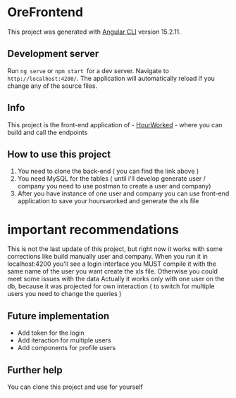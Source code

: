 # OreFrontend

This project was generated with [Angular CLI](https://github.com/angular/angular-cli) version 15.2.11.

## Development server

Run `ng serve`  or `npm start `for a dev server. Navigate to `http://localhost:4200/`. The application will automatically reload if you change any of the source files.

## Info
This project is the front-end application of - [HourWorked](https://github.com/SWMatte/HourWorked) - where you can build and call the endpoints


## How to use this project

1) You need to clone the back-end ( you can find the link above )
2) You need MySQL for the tables ( until i'll develop generate user / company you need to use postman to create a user and company)
3) After you have instance of one user and company you can use front-end application to save your hoursworked and generate the xls file

# important recommendations
This is not the last update of this project, but right now it works with some corrections like build manually user and company.
When you run it in localhost:4200 you'll see a login interface you MUST compile it with the same name of the user you want create the xls file. Otherwise you could meet some issues with the data
Actually it works only with one user on the db, because it was projected for own interaction ( to switch for multiple users you need to change the queries )


## Future implementation

- Add token for the login 
- Add iteraction for multiple users 
- Add components for profile users 


## Further help

You can clone this project and use for yourself 
